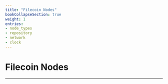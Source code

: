 ```yaml
---
title: "Filecoin Nodes"
bookCollapseSection: true
weight: 1
entries:
- node_types
- repository
- network
- clock
---
```


# Filecoin Nodes
---